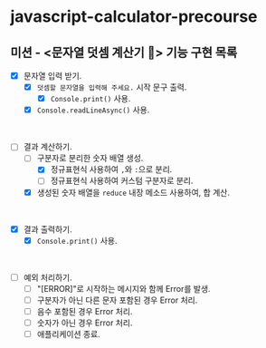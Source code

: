 # javascript-calculator-precourse

## 미션 - <문자열 덧셈 계산기 🧮> 기능 구현 목록

- [x] 문자열 입력 받기.
  - [x] `덧셈할 문자열을 입력해 주세요.` 시작 문구 출력.
    - [x] `Console.print()` 사용.
  - [x] `Console.readLineAsync()` 사용.

<br>

- [ ] 결과 계산하기.
  - [ ] 구분자로 분리한 숫자 배열 생성.
    - [x] 정규표현식 사용하여 `,`와 `:`으로 분리.
    - [ ] 정규표현식 사용하여 커스텀 구분자로 분리.
  - [x] 생성된 숫자 배열을 `reduce` 내장 메소드 사용하여, 합 계산.

<br>

- [x] 결과 출력하기.
  - [x] `Console.print()` 사용.

<br>

- [ ] 예외 처리하기.
  - [ ] "[ERROR]"로 시작하는 메시지와 함께 Error를 발생.
  - [ ] 구분자가 아닌 다른 문자 포함된 경우 Error 처리.
  - [ ] 음수 포함된 경우 Error 처리.
  - [ ] 숫자가 아닌 경우 Error 처리.
  - [ ] 애플리케이션 종료.
